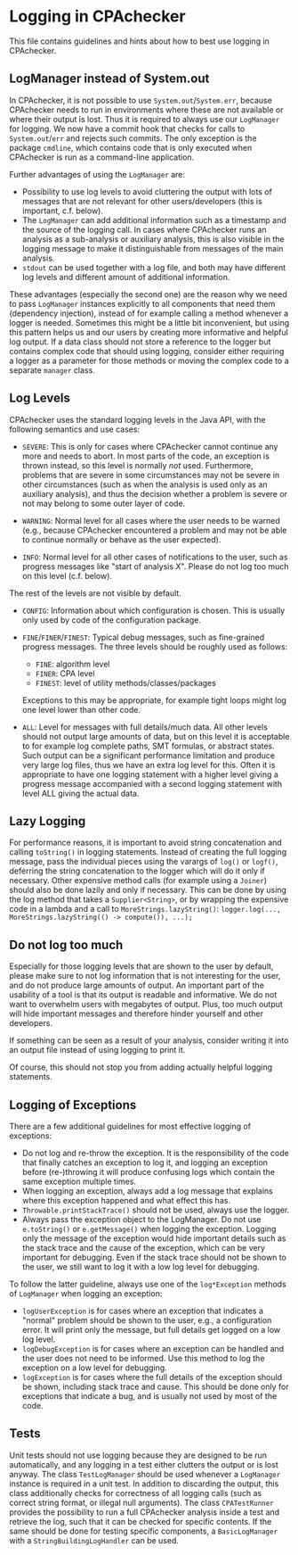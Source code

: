 <!--
This file is part of CPAchecker,
a tool for configurable software verification:
https://cpachecker.sosy-lab.org

SPDX-FileCopyrightText: 2007-2020 Dirk Beyer <https://www.sosy-lab.org>

SPDX-License-Identifier: Apache-2.0
-->

Logging in CPAchecker
=====================

This file contains guidelines and hints
about how to best use logging in CPAchecker.

LogManager instead of System.out
--------------------------------
In CPAchecker, it is not possible to use `System.out`/`System.err`,
because CPAchecker needs to run in environments where these are
not available or where their output is lost.
Thus it is required to always use our `LogManager` for logging.
We now have a commit hook that checks for calls to `System.out`/`err`
and rejects such commits.
The only exception is the package `cmdline`,
which contains code that is only executed when CPAchecker is run
as a command-line application.

Further advantages of using the `LogManager` are:

- Possibility to use log levels to avoid cluttering the output
  with lots of messages that are not relevant for other users/developers
  (this is important, c.f. below).
- The `LogManager` can add additional information such as a timestamp
  and the source of the logging call.
  In cases where CPAchecker runs an analysis as a sub-analysis
  or auxiliary analysis, this is also visible in the logging message
  to make it distinguishable from messages of the main analysis.
- `stdout` can be used together with a log file, and both may have
  different log levels and different amount of additional information.

These advantages (especially the second one) are the reason
why we need to pass `LogManager` instances explicitly
to all components that need them (dependency injection),
instead of for example calling a method whenever a logger is needed.
Sometimes this might be a little bit inconvenient,
but using this pattern helps us and our users
by creating more informative and helpful log output.
If a data class should not store a reference to the logger
but contains complex code that should using logging,
consider either requiring a logger as a parameter for those methods
or moving the complex code to a separate `manager` class.


Log Levels
----------
CPAchecker uses the standard logging levels in the Java API,
with the following semantics and use cases:

- `SEVERE`: This is only for cases where CPAchecker cannot continue
  any more and needs to abort. In most parts of the code,
  an exception is thrown instead, so this level is normally *not* used.
  Furthermore, problems that are severe in some circumstances
  may not be severe in other circumstances (such as when the analysis
  is used only as an auxiliary analysis),
  and thus the decision whether a problem is severe or not
  may belong to some outer layer of code.

- `WARNING`: Normal level for all cases where the user needs to be warned
  (e.g., because CPAchecker encountered a problem and may not be able
  to continue normally or behave as the user expected).

- `INFO`: Normal level for all other cases of notifications to the user,
  such as progress messages like "start of analysis X".
  Please do not log too much on this level (c.f. below).

The rest of the levels are not visible by default.

- `CONFIG`: Information about which configuration is chosen.
  This is usually only used by code of the configuration package.

- `FINE`/`FINER`/`FINEST`: Typical debug messages,
  such as fine-grained progress messages.
  The three levels should be roughly used as follows:
  - `FINE`: algorithm level
  - `FINER`: CPA level
  - `FINEST`: level of utility methods/classes/packages
  
  Exceptions to this may be appropriate, for example tight loops
  might log one level lower than other code.

- `ALL`: Level for messages with full details/much data.
  All other levels should not output large amounts of data,
  but on this level it is acceptable to for example
  log complete paths, SMT formulas, or abstract states.
  Such output can be a significant performance limitation and
  produce very large log files,
  thus we have an extra log level for this.
  Often it is appropriate to have one logging statement
  with a higher level giving a progress message
  accompanied with a second logging statement with level ALL
  giving the actual data.


Lazy Logging
------------
For performance reasons, it is important to avoid string concatenation
and calling `toString()` in logging statements.
Instead of creating the full logging message,
pass the individual pieces using the varargs of `log()` or `logf()`,
deferring the string concatenation to the logger
which will do it only if necessary.
Other expensive method calls (for example using a `Joiner`)
should also be done lazily and only if necessary.
This can be done by using the log method that takes a `Supplier<String>`,
or by wrapping the expensive code in a lambda
and a call to `MoreStrings.lazyString()`:
`logger.log(..., MoreStrings.lazyString(() -> compute()), ...);`

Do not log too much
-------------------
Especially for those logging levels that are shown to the user by default,
please make sure to not log information that is not interesting for the user,
and do not produce large amounts of output.
An important part of the usability of a tool is
that its output is readable and informative.
We do not want to overwhelm users with megabytes of output.
Plus, too much output will hide important messages
and therefore hinder yourself and other developers.

If something can be seen as a result of your analysis,
consider writing it into an output file instead of using logging to print it.

Of course, this should not stop you from adding actually helpful logging statements.


Logging of Exceptions
---------------------
There are a few additional guidelines for most effective logging of exceptions:

- Do not log and re-throw the exception.
  It is the responsibility of the code that finally catches an exception
  to log it, and logging an exception before (re-)throwing it
  will produce confusing logs which contain the same exception
  multiple times.
- When logging an exception, always add a log message that explains
  where this exception happened and what effect this has.
- `Throwable.printStackTrace()` should not be used, always use the logger.
- Always pass the exception object to the LogManager.
  Do not use `e.toString()` or `e.getMessage()` when logging the exception.
  Logging only the message of the exception would hide important details
  such as the stack trace and the cause of the exception,
  which can be very important for debugging.
  Even if the stack trace should not be shown to the user,
  we still want to log it with a low log level for debugging.

To follow the latter guideline, always use one of the `log*Exception`
methods of `LogManager` when logging an exception:

- `logUserException` is for cases where an exception that indicates
  a "normal" problem should be shown to the user,
  e.g., a configuration error. It will print only the message,
  but full details get logged on a low log level.
- `logDebugException` is for cases where an exception can be handled
  and the user does not need to be informed.
  Use this method to log the exception on a low level for debugging.
- `logException` is for cases where the full details of the exception
  should be shown, including stack trace and cause.
  This should be done only for exceptions that indicate a bug,
  and is usually not used by most of the code.


Tests
-----
Unit tests should not use logging because they are designed
to be run automatically, and any logging in a test
either clutters the output or is lost anyway.
The class `TestLogManager` should be used whenever a `LogManager` instance
is required in a unit test.
In addition to discarding the output, this class additionally checks
for correctness of all logging calls (such as correct string format,
or illegal null arguments).
The class `CPATestRunner` provides the possibility to run
a full CPAchecker analysis inside a test and retrieve the log,
such that it can be checked for specific contents.
If the same should be done for testing specific components,
a `BasicLogManager` with a `StringBuildingLogHandler` can be used.

